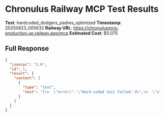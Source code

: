 # Chronulus Railway MCP Test Results

**Test**: hardcoded_dodgers_padres_optimized
**Timestamp**: 20250823_005632
**Railway URL**: https://chronulusmcp-production.up.railway.app/mcp
**Estimated Cost**: $0.075


## Full Response

```json
{
  "jsonrpc": "2.0",
  "id": 1,
  "result": {
    "content": [
      {
        "type": "text",
        "text": "{\n  \"error\": \"Hard-coded test failed: 0\",\n  \"status\": \"test_error\",\n  \"timestamp\": \"2025-08-23T04:56:31.741267+00:00\"\n}"
      }
    ]
  }
}
```
